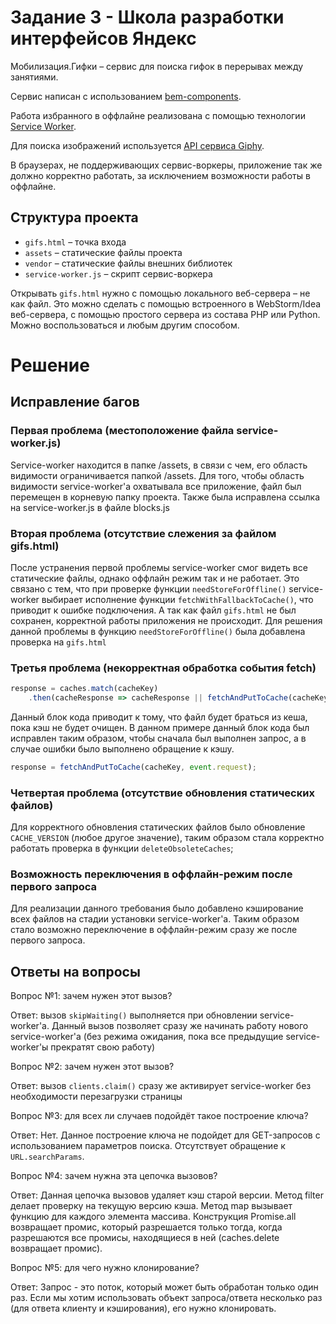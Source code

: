 # Задание 3 - Школа разработки интерфейсов Яндекс

Мобилизация.Гифки – сервис для поиска гифок в перерывах между занятиями.

Сервис написан с использованием [bem-components](https://ru.bem.info/platform/libs/bem-components/5.0.0/).

Работа избранного в оффлайне реализована с помощью технологии [Service Worker](https://developer.mozilla.org/ru/docs/Web/API/Service_Worker_API/Using_Service_Workers).

Для поиска изображений используется [API сервиса Giphy](https://github.com/Giphy/GiphyAPI).

В браузерах, не поддерживающих сервис-воркеры, приложение так же должно корректно работать, 
за исключением возможности работы в оффлайне.

## Структура проекта

  * `gifs.html` – точка входа
  * `assets` – статические файлы проекта
  * `vendor` –  статические файлы внешних библиотек
  * `service-worker.js` – скрипт сервис-воркера

Открывать `gifs.html` нужно с помощью локального веб-сервера – не как файл. 
Это можно сделать с помощью встроенного в WebStorm/Idea веб-сервера, с помощью простого сервера
из состава PHP или Python. Можно воспользоваться и любым другим способом.


# Решение

## Исправление багов

### Первая проблема (местоположение файла service-worker.js)

Service-worker находится в папке /assets, в связи с чем, его область видимости
ограничивается папкой /assets. 
Для того, чтобы область видимости service-worker'a
охватывала все приложение, файл был перемещен в корневую папку проекта.
Также была исправлена ссылка на service-worker.js в файле blocks.js

### Вторая проблема (отсутствие слежения за файлом gifs.html)

После устранения первой проблемы service-worker смог видеть все статические файлы, однако
оффлайн режим так и не работает. Это связано с тем, что при проверке функции `needStoreForOffline()`
service-worker выбирает исполнение функции `fetchWithFallbackToCache()`, что приводит к ошибке подключения.
А так как файл `gifs.html` не был сохранен, корректной работы приложения не происходит.
Для решения данной проблемы в функцию `needStoreForOffline()` была добавлена проверка на `gifs.html`

### Третья проблема (некорректная обработка события fetch)

``` js
response = caches.match(cacheKey)
    .then(cacheResponse => cacheResponse || fetchAndPutToCache(cacheKey, event.request));
```
Данный блок кода приводит к тому, что файл будет браться из кеша, пока кэш не будет очищен.
В данном примере данный блок кода был исправлен таким образом, чтобы сначала был выполнен запрос, 
а в случае ошибки было выполнено обращение к кэшу.
``` js
response = fetchAndPutToCache(cacheKey, event.request);
```

### Четвертая проблема (отсутствие обновления статических файлов)

Для корректного обновления статических файлов было обновление `CACHE_VERSION` (любое другое значение),
таким образом стала корректно работать проверка в функции `deleteObsoleteCaches`;

### Возможность переключения в оффлайн-режим после первого запроса

Для реализации данного требования было добавлено кэширование всех файлов на стадии установки
service-worker'a. Таким образом стало возможно переключение в оффлайн-режим сразу же после первого
запроса.



## Ответы на вопросы

Вопрос №1: зачем нужен этот вызов?

Ответ: вызов `skipWaiting()` выполняется при обновлении service-worker'a. Данный вызов позволяет
сразу же начинать работу нового service-worker'a (без режима ожидания, пока все предыдущие 
service-worker'ы прекратят свою работу)

Вопрос №2: зачем нужен этот вызов?

Ответ: вызов `clients.claim()` сразу же активирует service-worker без необходимости перезагрузки 
страницы

Вопрос №3: для всех ли случаев подойдёт такое построение ключа?

Ответ: Нет. Данное построение ключа не подойдет для GET-запросов с использованием параметров
поиска. Отсутствует обращение к `URL.searchParams`.

Вопрос №4: зачем нужна эта цепочка вызовов?

Ответ: Данная цепочка вызовов удаляет кэш старой версии.
Метод filter делает проверку на текущую версию кэша.
Метод map вызывает функцию для каждого элемента массива.
Конструкция Promise.all возвращает промис, который разрешается только тогда, 
когда разрешаются все промисы, находящиеся в ней (caches.delete возвращает промис). 

Вопрос №5: для чего нужно клонирование?

Ответ: Запрос - это поток, который может быть обработан только один раз. 
Если мы хотим использовать объект запроса/ответа несколько раз (для ответа клиенту и кэширования), его нужно клонировать.